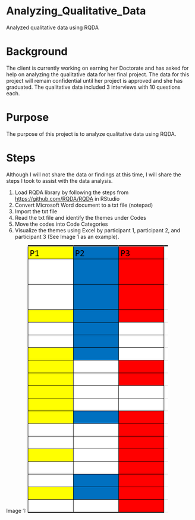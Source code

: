 # Analyzing_Qualitative_Data
Analyzed qualitative data using RQDA

# Background
The client is currently working on earning her Doctorate and has asked for help on analyzing the qualitative data for her final project. The data for this project will remain confidential until her project is approved and she has graduated.  The qualitative data included 3 interviews with 10 questions each. 

# Purpose
The purpose of this project is to analyze qualitative data using RQDA. 

# Steps
Although I will not share the data or findings at this time, I will share the steps I took to assist with the data analysis.
1. Load RQDA library by following the steps from https://github.com/RQDA/RQDA in RStudio
2. Convert Microsoft Word document to a txt file (notepad)
3. Import the txt file
4. Read the txt file and identify the themes under Codes
5. Move the codes into Code Categories
6. Visualize the themes using Excel by participant 1, participant 2, and participant 3 (See Image 1 as an example).

Image 1: 
![themes.PNG](https://github.com/SindieCastro/Analyzing_Qualitative_Data/blob/main/Images/themes.PNG?raw=true)
